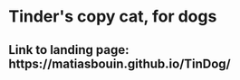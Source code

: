 <h1> Tinder's copy cat, for dogs </h1>
  <h2>Link to landing page: <a>https://matiasbouin.github.io/TinDog/</a></h2>
